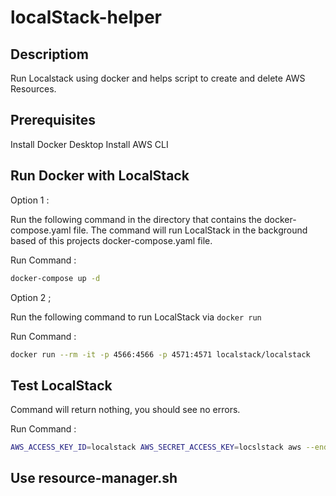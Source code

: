 # localStack-helper

## Descriptiom
Run Localstack using docker and helps script to create and delete AWS Resources.

## Prerequisites
Install Docker Desktop
Install AWS CLI

## Run Docker with LocalStack

Option 1 :

Run the following command in the directory that contains the docker-compose.yaml file. The command will run LocalStack in the background based of this projects docker-compose.yaml file. 

Run Command : 
```bash
docker-compose up -d
```

Option 2 ; 

Run the following command to run LocalStack via `docker run`

Run Command : 
```bash
docker run --rm -it -p 4566:4566 -p 4571:4571 localstack/localstack
```

## Test LocalStack

Command will return nothing, you should see no errors.

Run Command :
 ```bash
 AWS_ACCESS_KEY_ID=localstack AWS_SECRET_ACCESS_KEY=locslstack aws --endpoint-url=http://localhost:4566 s3 ls
 ```

## Use resource-manager.sh